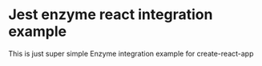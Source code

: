 # Jest enzyme react integration example
This is just super simple Enzyme integration example for create-react-app
